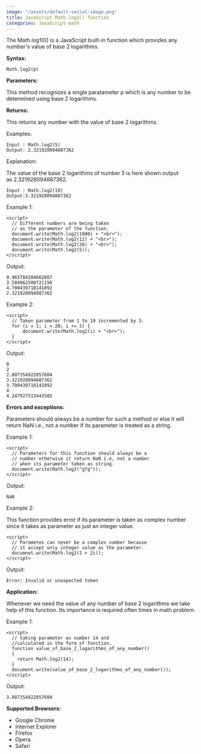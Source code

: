 ```yaml
---
image: "/assets/default-social-image.png"
title: JavaScript Math.log2() function
categories: JavaScript-math
---
```


The Math.log10() is a JavaScript built-in function which provides any number's value of base 2 logarithms.

**Syntax:**

`Math.log2(p)`

**Parameters:**

This method recognizes a single paratameter p which is any number to be determined using base 2 logarithms.

**Returns:**

This returns any number with the value of base 2 logarithms.

Examples:

```
Input : Math.log2(5)
Output: 2.321928094887362
```

Explanation:

The value of the base 2 logarithms of number 5 is here shown output as 2.321928094887362.

```
Input : Math.log2(10)
Output:3.321928094887362
```

Example 1:

```
<script> 
  // Different numbers are being taken 
  // as the parameter of the function. 
  document.write(Math.log2(1000) + "<br>"); 
  document.write(Math.log2(12) + "<br>"); 
  document.write(Math.log2(26) + "<br>"); 
  document.write(Math.log2(5)); 
</script> 
```

Output:

```
9.965784284662087
3.584962500721156
4.700439718141092
2.321928094887362
```

Example 2:

```
<script> 
  // Taken parameter from 1 to 19 incremented by 3. 
  for (i = 1; i < 20; i += 3) { 
      document.write(Math.log2(i) + "<br>"); 
  } 
</script> 
```

Output:

```
0
2
2.807354922057604
3.321928094887362
3.700439718141092
4
4.247927513443585
```

**Errors and exceptions:**

Parameters should always be a number for such a method or else it will return NaN i.e., not a number if its parameter is treated as a string.

Example 1:

```
<script> 
  // Parameters for this function should always be a 
  // number otherwise it return NaN i.e, not a number 
  // when its parameter taken as string. 
  document.write(Math.log2("gfg")); 
</script> 
```

Output:

`NaN`

Example 2:

This function provides error if its parameter is taken as complex number since it takes as parameter as just an integer value.

```
<script> 
  // Parametes can never be a complex number because 
  // it accept only integer value as the parameter. 
  documnet.write(Math.log2(1 + 2i)); 
</script> 
```

Output:

`Error: Invalid or unexpected token`

**Application:**

Whenever we need the value of any number of base 2 logarithms we take help of this function. Its importance is required often times in math problem.

Example 1:

```
<script> 
  // taking parameter as number 14 and  
  //calculated in the form of function. 
  function value_of_base_2_logarithms_of_any_number() 
  { 
    return Math.log2(14); 
  } 
  document.write(value_of_base_2_logarithms_of_any_number()); 
</script> 
```

Output:

`3.807354922057604`

**Supported Browsers:**

* Google Chrome
* Internet Explorer
* Firefox
* Opera
* Safari